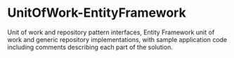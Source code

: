 # UnitOfWork-EntityFramework
Unit of work and repository pattern interfaces, Entity Framework unit of work and generic repository implementations, with sample application code including comments describing each part of the solution.